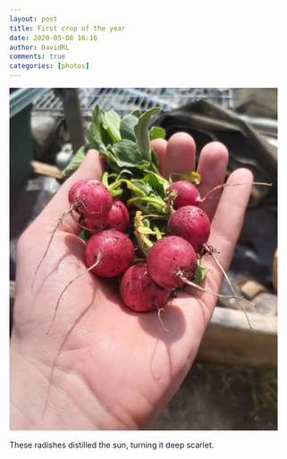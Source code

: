 ```yaml
---
layout: post
title: First crop of the year
date: 2020-05-08 16:16
author: DavidRL
comments: true
categories: [photos]
---
```

![image](/assets/images/articles/radishes.jpg)

<p>These radishes distilled the sun, turning it deep scarlet.</p>
